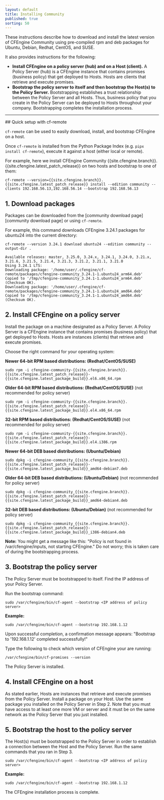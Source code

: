```yaml
---
layout: default
title: Installing Community
published: true
sorting: 50
---
```


These instructions describe how to download and install the latest version of CFEngine Community using pre-compiled rpm and
deb packages for Ubuntu, Debian, Redhat, CentOS, and SUSE.

It also provides instructions for the following:

* **Install CFEngine on a policy server (hub) and on a Host (client).**
A Policy Server (hub) is a CFEngine instance that contains promises (business policy) that get deployed to Hosts.
Hosts are clients that retrieve and execute promises.
* **Bootstrap the policy server to itself and then bootstrap the Host(s) to the Policy Server.**
Bootstrapping establishes a trust relationship between the Policy Server
and all Hosts. Thus, business policy that you create in the Policy Server can be deployed to Hosts throughout your company.
Bootstrapping completes the installation process.

<hr>
## Quick setup with cf-remote

`cf-remote` can be used to easily download, install, and bootstrap CFEngine on a host.

Once `cf-remote` is installed from the Python Package Index (e.g. `pipx install cf-remote`), execute it against a host (either local or remote).

For example, here we install CFEngine Community {{site.cfengine.branch}}.{{site.cfengine.latest_patch_release}} on two hosts and bootstrap to one of them:

```command
cf-remote --version={{site.cfengine.branch}}.{{site.cfengine.latest_patch_release}} install --edition community --clients 192.168.56.13,192.168.56.14 --bootstrap 192.168.56.13
```
## 1. Download packages

Packages can be downloaded from the [community download page][community download page] or using `cf-remote`.

For example, this command downloads CFEngine 3.24.1 packages for ubuntu24 into the current directory:

```command
cf-remote --version 3.24.1 download ubuntu24 --edition community --output-dir .
```

```output
Available releases: master, 3.25.0, 3.24.x, 3.24.1, 3.24.0, 3.21.x, 3.21.6, 3.21.5, 3.21.4, 3.21.3, 3.21.2, 3.21.1, 3.21.0
Using 3.24.1 LTS:
Downloading package: '/home/user/.cfengine/cf-remote/packages/cfengine-community_3.24.1-1.ubuntu24_arm64.deb'
Copied to '/tmp/cfengine-community_3.24.1-1.ubuntu24_arm64.deb' (Checksum OK).
Downloading package: '/home/user/.cfengine/cf-remote/packages/cfengine-community_3.24.1-1.ubuntu24_amd64.deb'
Copied to '/tmp/cfengine-community_3.24.1-1.ubuntu24_amd64.deb' (Checksum OK).
```

## 2. Install CFEngine on a policy server

Install the package on a machine designated as a Policy Server.  A Policy Server is a CFEngine instance that contains promises (business policy)
that get deployed to Hosts. Hosts are instances (clients) that retrieve and execute promises.

Choose the right command for your operating system:

**Newer 64-bit RPM based distributions: (Redhat/CentOS/SUSE)**

```command
sudo rpm -i cfengine-community-{{site.cfengine.branch}}.{{site.cfengine.latest_patch_release}}-{{site.cfengine.latest_package_build}}.el6.x86_64.rpm
```

**Older 64-bit RPM based distributions: (Redhat/CentOS/SUSE)** (not recommended for policy server)

```command
sudo rpm -i cfengine-community-{{site.cfengine.branch}}.{{site.cfengine.latest_patch_release}}-{{site.cfengine.latest_package_build}}.el4.x86_64.rpm
```

**32-bit RPM based distributions: (Redhat/CentOS/SUSE)** (not recommended for policy server)

```command
sudo rpm -i cfengine-community-{{site.cfengine.branch}}.{{site.cfengine.latest_patch_release}}-{{site.cfengine.latest_package_build}}.el4.i386.rpm
```

**Newer 64-bit DEB based distributions: (Ubuntu/Debian)**

```command
sudo dpkg -i cfengine-community_{{site.cfengine.branch}}.{{site.cfengine.latest_patch_release}}-{{site.cfengine.latest_package_build}}_amd64-debian7.deb
```

**Older 64-bit DEB based distributions: (Ubuntu/Debian)** (not recommended for policy server)

```command
sudo dpkg -i cfengine-community_{{site.cfengine.branch}}.{{site.cfengine.latest_patch_release}}-{{site.cfengine.latest_package_build}}_amd64-debian4.deb
```

**32-bit DEB based distributions: (Ubuntu/Debian)** (not recommended for policy server)

```command
sudo dpkg -i cfengine-community_{{site.cfengine.branch}}.{{site.cfengine.latest_patch_release}}-{{site.cfengine.latest_package_build}}_i386-debian4.deb
```

**Note:** You might get a message like this: "Policy is not found in /var/cfengine/inputs, not starting CFEngine." Do not worry;
this is taken care of during the bootstrapping process.


## 3. Bootstrap the policy server

The Policy Server must be bootstrapped to itself. Find the IP address of your Policy Server.

Run the bootstrap command:

```command
sudo /var/cfengine/bin/cf-agent --bootstrap <IP address of policy server>
```

**Example:**

```command
sudo /var/cfengine/bin/cf-agent --bootstrap 192.168.1.12
```

Upon successful completion, a confirmation message appears: "Bootstrap to '192.168.1.12' completed successfully!"

Type the following to check which version of CFEngine your are running:

```command
/var/cfengine/bin/cf-promises --version
```

The Policy Server is installed.

## 4. Install CFEngine on a host

As stated earlier, Hosts are instances that retrieve and execute promises from the Policy Server. Install
a package on your Host. Use the same package you installed on the Policy Server in Step 2. Note that you must have access
to at least one more VM or server and it must be on the same network as the Policy Server that you just installed.

## 5. Bootstrap the host to the policy server

The Host(s) must be bootstrapped to the Policy Server in order to establish a connection between the Host and
the Policy Server. Run the same commands that you ran in Step 3.

```command
sudo /var/cfengine/bin/cf-agent --bootstrap <IP address of policy server>
```

**Example:**

```command
sudo /var/cfengine/bin/cf-agent --bootstrap 192.168.1.12
```

The CFEngine installation process is complete.
